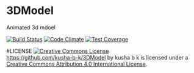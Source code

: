 # 3DModel
Animated 3d mdoel

[![Build Status](https://travis-ci.org/kusha-b-k/3DModel.svg?branch=master)](https://travis-ci.org/kusha-b-k/3DModel)
[![Code Climate](https://codeclimate.com/github/kusha-b-k/3DModel/badges/gpa.svg)](https://codeclimate.com/github/kusha-b-k/3DModel)
[![Test Coverage](https://codeclimate.com/github/kusha-b-k/3DModel/badges/coverage.svg)](https://codeclimate.com/github/kusha-b-k/3DModel/coverage)



#LICENSE
<a rel="license" href="http://creativecommons.org/licenses/by/4.0/"><img alt="Creative Commons License" style="border-width:0" src="https://i.creativecommons.org/l/by/4.0/88x31.png" /></a><br /><span xmlns:dct="http://purl.org/dc/terms/" property="dct:title">https://github.com/kusha-b-k/3DModel</span> by <span xmlns:cc="http://creativecommons.org/ns#" property="cc:attributionName">kusha b k</span> is licensed under a <a rel="license" href="http://creativecommons.org/licenses/by/4.0/">Creative Commons Attribution 4.0 International License</a>.
